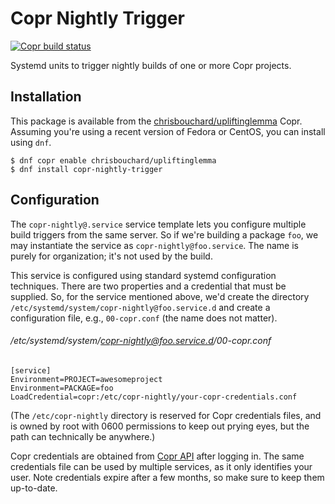 # Copr Nightly Trigger

[![Copr build status][copr-status-image]][copr-nightly-trigger-package]

Systemd units to trigger nightly builds of one or more Copr projects.


## Installation

This package is available from the
[chrisbouchard/upliftinglemma][upliftinglemma-project] Copr. Assuming
you're using a recent version of Fedora or CentOS, you can install using `dnf`.

```console
$ dnf copr enable chrisbouchard/upliftinglemma
$ dnf install copr-nightly-trigger
```


## Configuration

The `copr-nightly@.service` service template lets you configure multiple build
triggers from the same server. So if we're building a package `foo`, we may
instantiate the service as `copr-nightly@foo.service`. The name is purely for
organization; it's not used by the build.

This service is configured using standard systemd configuration techniques.
There are two properties and a credential that must be supplied. So, for the
service mentioned above, we'd create the directory
`/etc/systemd/system/copr-nightly@foo.service.d` and create a configuration
file, e.g., `00-copr.conf` (the name does not matter).

###### /etc/systemd/system/copr-nightly@foo.service.d/00-copr.conf
```systemd
[service]
Environment=PROJECT=awesomeproject
Environment=PACKAGE=foo
LoadCredential=copr:/etc/copr-nightly/your-copr-credentials.conf
```

(The `/etc/copr-nightly` directory is reserved for Copr credentials files, and
is owned by root with 0600 permissions to keep out prying eyes, but the path
can technically be anywhere.)

Copr credentials are obtained from [Copr API][copr-api] after logging in. The
same credentials file can be used by multiple services, as it only identifies
your user. Note credentials expire after a few months, so make sure to keep
them up-to-date.


[copr-api]: https://copr.fedorainfracloud.org/api/
[copr-nightly-trigger-package]: https://copr.fedorainfracloud.org/coprs/chrisbouchard/upliftinglemma/package/copr-nightly-trigger/
[copr-status-image]: https://copr.fedorainfracloud.org/coprs/chrisbouchard/upliftinglemma/package/copr-nightly-trigger/status_image/last_build.png
[upliftinglemma-project]: https://copr.fedorainfracloud.org/coprs/chrisbouchard/upliftinglemma

